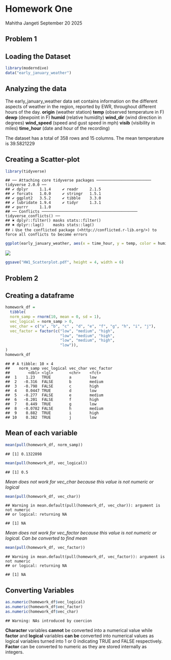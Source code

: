 Homework One
================
Mahitha Jangeti
September 20 2025

## Problem 1

## Loading the Dataset

``` r
library(moderndive)
data("early_january_weather")
```

## Analyzing the data

The early_january_weather data set contains information on the different
aspects of weather in the region, reported by EWR, throughout different
hours of the day. **origin** (weather station) **temp** (observed
temperature in F) **dewp** (dewpoint in F) **humid** (relative humidity)
**wind_dir** (wind direction in degrees) **wind_speed** (speed and gust
speed in mph) **visib** (visibility in miles) **time_hour** (date and
hour of the recording)

The dataset has a total of 358 rows and 15 columns. The mean temperature
is 39.5821229

## Creating a Scatter-plot

``` r
library(tidyverse)
```

    ## ── Attaching core tidyverse packages ──────────────────────── tidyverse 2.0.0 ──
    ## ✔ dplyr     1.1.4     ✔ readr     2.1.5
    ## ✔ forcats   1.0.0     ✔ stringr   1.5.1
    ## ✔ ggplot2   3.5.2     ✔ tibble    3.3.0
    ## ✔ lubridate 1.9.4     ✔ tidyr     1.3.1
    ## ✔ purrr     1.1.0     
    ## ── Conflicts ────────────────────────────────────────── tidyverse_conflicts() ──
    ## ✖ dplyr::filter() masks stats::filter()
    ## ✖ dplyr::lag()    masks stats::lag()
    ## ℹ Use the conflicted package (<http://conflicted.r-lib.org/>) to force all conflicts to become errors

``` r
ggplot(early_january_weather, aes(x = time_hour, y = temp, color = humid)) + geom_point()
```

![](p8105_hw1_mj3229_files/figure-gfm/unnamed-chunk-2-1.png)<!-- -->

``` r
ggsave("HW1_Scatterplot.pdf", height = 4, width = 6)
```

## Problem 2

## Creating a dataframe

``` r
homework_df = 
  tibble(
  norm_samp = rnorm(10, mean = 0, sd = 1),
  vec_logical = norm_samp > 0,
  vec_char = c("a", "b", "c" , "d", "e", "f", "g", "h", "i", "j"),
  vec_factor = factor(c("low", "medium", "high",
                        "low", "medium", "high",
                        "low", "medium", "high",
                        "low")),
)
homework_df
```

    ## # A tibble: 10 × 4
    ##    norm_samp vec_logical vec_char vec_factor
    ##        <dbl> <lgl>       <chr>    <fct>     
    ##  1    1.23   TRUE        a        low       
    ##  2   -0.316  FALSE       b        medium    
    ##  3   -0.798  FALSE       c        high      
    ##  4    0.0447 TRUE        d        low       
    ##  5   -0.277  FALSE       e        medium    
    ##  6   -0.201  FALSE       f        high      
    ##  7    0.449  TRUE        g        low       
    ##  8   -0.0782 FALSE       h        medium    
    ##  9    0.882  TRUE        i        high      
    ## 10    0.382  TRUE        j        low

## Mean of each variable

``` r
mean(pull(homework_df, norm_samp))
```

    ## [1] 0.1322898

``` r
mean(pull(homework_df, vec_logical))
```

    ## [1] 0.5

*Mean does not work for vec_char because this value is not numeric or
logical*

``` r
mean(pull(homework_df, vec_char))
```

    ## Warning in mean.default(pull(homework_df, vec_char)): argument is not numeric
    ## or logical: returning NA

    ## [1] NA

*Mean does not work for vec_factor because this value is not numeric or
logical. Can be converted to find mean*

``` r
mean(pull(homework_df, vec_factor))
```

    ## Warning in mean.default(pull(homework_df, vec_factor)): argument is not numeric
    ## or logical: returning NA

    ## [1] NA

## Converting Variables

``` r
as.numeric(homework_df$vec_logical)
as.numeric(homework_df$vec_factor)
as.numeric(homework_df$vec_char)
```

    ## Warning: NAs introduced by coercion

**Character** variables **cannot** be converted into a numerical value
while **factor** and **logical** variables **can be** converted into
numerical values as logical variables turned into 1 or 0 indicating TRUE
and FALSE respectively. **Factor** can be converted to numeric as they
are stored internally as integers.
